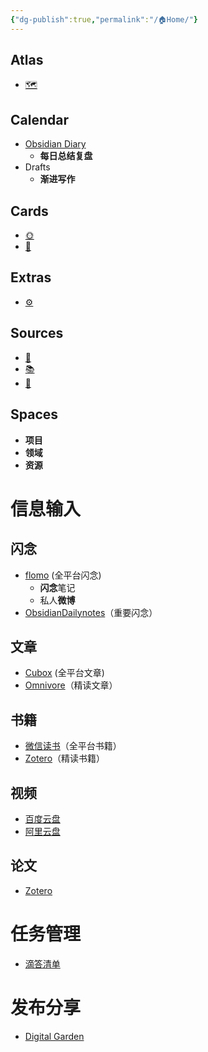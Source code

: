 ```yaml
---
{"dg-publish":true,"permalink":"/🏠Home/"}
---
```



## Atlas

- [🗺️](https://gentle-cupcake-fe5e81.netlify.app/404)

## Calendar

- [Obsidian Diary](obsidian://advanced-uri?daily=true&mode=append)
    - **每日总结复盘**
- Drafts
    - **渐进写作**

## Cards

- [🌞️](https://gentle-cupcake-fe5e81.netlify.app/404)
- [🌲️](https://gentle-cupcake-fe5e81.netlify.app/404)

## Extras

- [⚙️](https://gentle-cupcake-fe5e81.netlify.app/404)

## Sources

- [🎥️](https://gentle-cupcake-fe5e81.netlify.app/404)
- [📚️](https://gentle-cupcake-fe5e81.netlify.app/404)
- [📰️](https://gentle-cupcake-fe5e81.netlify.app/404)

## Spaces

- **项目**
- **领域**
- **资源**

# 信息输入

## 闪念

- [flomo](https://v.flomoapp.com/mine) (全平台闪念)
    - **闪念**笔记
    - 私人**微博**
- [ObsidianDailynotes](obsidian://advanced-uri?daily=true&mode=append)（重要闪念）

## 文章

- [Cubox](https://cubox.pro/my/all) (全平台文章)
- [Omnivore](https://omnivore.app/home)（精读文章）

## 书籍

- [微信读书](https://weread.qq.com/web/shelf)（全平台书籍）
- [Zotero](https://gentle-cupcake-fe5e81.netlify.app/404)（精读书籍）

## 视频

- [百度云盘](https://pan.baidu.com/disk/main#/index?category=all)
- [阿里云盘](https://www.aliyundrive.com/drive)

## 论文

- [Zotero](https://gentle-cupcake-fe5e81.netlify.app/404)

# 任务管理

- [滴答清单](https://www.dida365.com/webapp/#q/all/tasks)

# 发布分享

- [Digital Garden](https://digital-garden-n0q.pages.dev/)



